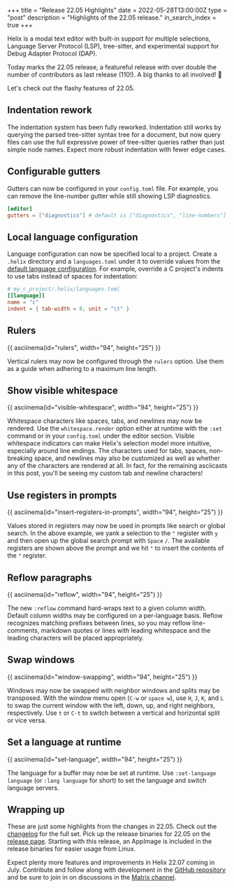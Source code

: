 +++
title = "Release 22.05 Highlights"
date = 2022-05-28T13:00:00Z
type = "post"
description = "Highlights of the 22.05 release."
in_search_index = true
+++

Helix is a modal text editor with built-in support for multiple selections,
Language Server Protocol (LSP), tree-sitter, and experimental support for Debug
Adapter Protocol (DAP).

Today marks the 22.05 release, a featureful release with over double the number
of contributors as last release (110!). A big thanks to all involved! 🙌

Let's check out the flashy features of 22.05.

## Indentation rework

The indentation system has been fully reworked. Indentation still works by
querying the parsed tree-sitter syntax tree for a document, but now query files
can use the full expressive power of tree-sitter queries rather than just
simple node names. Expect more robust indentation with fewer edge cases.

## Configurable gutters

Gutters can now be configured in your `config.toml` file. For example, you can
remove the line-number gutter while still showing LSP diagnostics.

```toml
[editor]
gutters = ["diagnostics"] # default is ["diagnostics", "line-numbers"]
```

## Local language configuration

Language configuration can now be specified local to a project. Create a
`.helix` directory and a `languages.toml` under it to override values from the
[default language configuration]. For example, override a C project's indents
to use tabs instead of spaces for indentation:

```toml
# my_c_project/.helix/languages.toml
[[language]]
name = "c"
indent = { tab-width = 8, unit = "\t" }
```

## Rulers

{{ asciinema(id="rulers", width="94", height="25") }}

Vertical rulers may now be configured through the `rulers` option. Use them
as a guide when adhering to a maximum line length.

## Show visible whitespace

{{ asciinema(id="visible-whitespace", width="94", height="25") }}

Whitespace characters like spaces, tabs, and newlines may now be rendered. Use
the `whitespace.render` option either at runtime with the `:set` command or in
your `config.toml` under the editor section. Visible whitespace indicators can
make Helix's selection model more intuitive, especially around line endings.
The characters used for tabs, spaces, non-breaking space, and newlines may also
be customized as well as whether any of the characters are rendered at all. In
fact, for the remaining asciicasts in this post, you'll be seeing my custom tab
and newline characters!

## Use registers in prompts

{{ asciinema(id="insert-registers-in-prompts", width="94", height="25") }}

Values stored in registers may now be used in prompts like search or global
search. In the above example, we yank a selection to the `"` register with
`y` and then open up the global search prompt with `Space` `/`. The available
registers are shown above the prompt and we hit `"` to insert the contents of
the `"` register.

## Reflow paragraphs

{{ asciinema(id="reflow", width="94", height="25") }}

The new `:reflow` command hard-wraps text to a given column width. Default
column widths may be configured on a per-language basis. Reflow recognizes
matching prefixes between lines, so you may reflow line-comments, markdown
quotes or lines with leading whitespace and the leading characters will be
placed appropriately.

## Swap windows

{{ asciinema(id="window-swapping", width="94", height="25") }}

Windows may now be swapped with neighbor windows and splits may be transposed.
With the window menu open (`C-w` or `space w`), use `H`, `J`, `K`, and `L`
to swap the current window with the left, down, up, and right neighbors,
respectively. Use `t` or `C-t` to switch between a vertical and horizontal
split or vice versa.

## Set a language at runtime

{{ asciinema(id="set-language", width="94", height="25") }}

The language for a buffer may now be set at runtime. Use
`:set-language language` (or `:lang language` for short) to set the language
and switch language servers.

## Wrapping up

These are just some highlights from the changes in 22.05. Check out the
[changelog] for the full set. Pick up the release binaries for 22.05 on the
[release page]. Starting with this release, an AppImage is included in the
release binaries for easier usage from Linux.

Expect plenty more features and improvements in Helix 22.07 coming in July.
Contribute and follow along with development in the
[GitHub repository][helix-git] and be sure to join in on discussions in the
[Matrix channel][matrix].

<script src="/asciinema-player.js"></script>
[changelog]: https://github.com/helix-editor/helix/blob/master/CHANGELOG.md#2205-2022-05-17
[default language configuration]: https://docs.helix-editor.com/guides/adding_languages.html#language-configuration
[helix-git]: https://github.com/helix-editor/helix/
[matrix]: https://matrix.to/#/#helix-community:matrix.org
[release page]: https://github.com/helix-editor/helix/releases/tag/22.05

